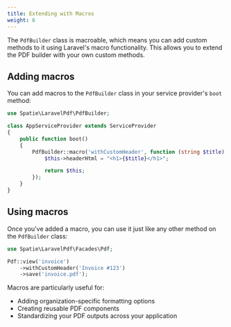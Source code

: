 ```yaml
---
title: Extending with Macros
weight: 6
---
```


The `PdfBuilder` class is macroable, which means you can add custom methods to it using Laravel's macro functionality. This allows you to extend the PDF builder with your own custom methods.

## Adding macros

You can add macros to the `PdfBuilder` class in your service provider's `boot` method:

```php
use Spatie\LaravelPdf\PdfBuilder;

class AppServiceProvider extends ServiceProvider
{
    public function boot()
    {
        PdfBuilder::macro('withCustomHeader', function (string $title) {
            $this->headerHtml = "<h1>{$title}</h1>";

            return $this;
        });
    }
}
```

## Using macros

Once you've added a macro, you can use it just like any other method on the `PdfBuilder` class:

```php
use Spatie\LaravelPdf\Facades\Pdf;

Pdf::view('invoice')
    ->withCustomHeader('Invoice #123')
    ->save('invoice.pdf');
```

Macros are particularly useful for:

-   Adding organization-specific formatting options
-   Creating reusable PDF components
-   Standardizing your PDF outputs across your application
